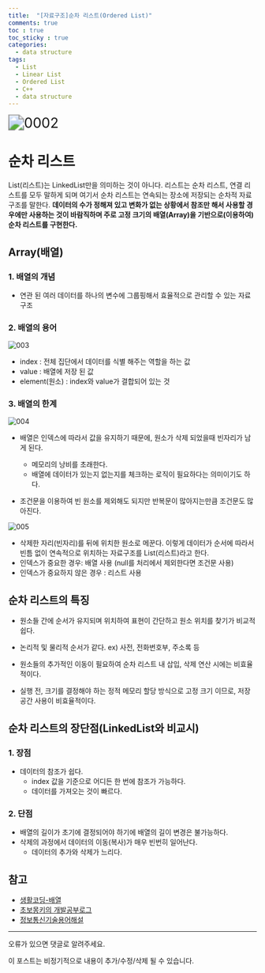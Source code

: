 ```yaml
---
title:  "[자료구조]순차 리스트(Ordered List)"
comments: true
toc : true
toc_sticky : true
categories:
  - data structure
tags:
  - List
  - Linear List
  - Ordered List
  - C++
  - data structure
---
```


<img src="D:\Github\HyunjungLee-dev.github.io\_posts\image\0002.jpg" alt="0002" style="zoom:200%;" />

# 순차 리스트

List(리스트)는 LinkedList만을 의미하는 것이 아니다. 리스트는 순차 리스트, 연결 리스트를 모두 말하게 되며 여기서 순차 리스트는 연속되는 장소에 저장되는 순차적 자료구조를 말한다. **데이터의 수가 정해져 있고 변화가 없는 상황에서 참조만 해서 사용할 경우에만 사용하는 것이 바람직하며 주로 고정 크기의 배열(Array)을 기반으로(이용하여) 순차 리스트를 구현한다.**



## Array(배열)

### 1. 배열의 개념

- 연관 된 여러 데이터를 하나의 변수에 그룹핑해서 효율적으로 관리할 수 있는 자료구조

### 2. 배열의 용어

![003](D:\Github\HyunjungLee-dev.github.io\_posts\image\003.gif)

- index : 전체 집단에서 데이터를 식별 해주는 역할을 하는 값
- value : 배열에 저장 된 값
- element(원소) : index와 value가 결합되어 있는 것

### 3. 배열의 한계

![004](D:\Github\HyunjungLee-dev.github.io\_posts\image\004.gif)

- 배열은 인덱스에 따라서 값을 유지하기 때문에, 원소가 삭제 되었을때 빈자리가 남게 된다.

  - 메모리의 낭비를 초래한다.
  - 배열에 데이터가 있는지 없는지를 체크하는 로직이 필요하다는 의미이기도 하다.

- 조건문을 이용하여 빈 원소를 제외해도 되지만 반복문이 많아지는만큼 조건문도 많아진다.

  

![005](D:\Github\HyunjungLee-dev.github.io\_posts\image\005.gif)



- 삭제한 자리(빈자리)를 뒤에 위치한 원소로 메꾼다. 이렇게 데이터가 순서에 따라서 빈틈 없이 연속적으로 위치하는 자료구조를 List(리스트)라고 한다. 
- 인덱스가 중요한 경우: 배열 사용 (null를 처리에서 제외한다면 조건문 사용)
- 인덱스가 중요하지 않은 경우 : 리스트 사용



## 순차 리스트의 특징

- 원소들 간에 순서가 유지되며 위치하여 표현이 간단하고 원소 위치를 찾기가 비교적 쉽다.

- 논리적 및 물리적 순서가 같다. ex) 사전, 전화번호부, 주소록 등

- 원소들의 추가적인 이동이 필요하여 순차 리스트 내 삽입, 삭제 연산 시에는 비효율적이다.

- 실행 전, 크기를 결정해야 하는 정적 메모리 할당 방식으로 고정 크기 이므로, 저장공간 사용이 비효율적이다.

  

## 순차 리스트의 장단점(LinkedList와 비교시)

### 1. 장점

- 데이터의 참조가 쉽다.
  - index 값을 기준으로 어디든 한 번에 참조가 가능하다.
  - 데이터를 가져오는 것이 빠르다.

### 2. 단점

- 배열의 길이가 초기에 결정되어야 하기에 배열의 길이 변경은 불가능하다.
- 삭제의 과정에서 데이터의 이동(복사)가 매우 빈번히 일어난다.
  - 데이터의 추가와 삭제가 느리다.
  
    

## 참고

- [생활코딩-배열](https://opentutorials.org/module/1335/8677)
- [초보몽키의 개발공부로그](https://wayhome25.github.io/cs/2017/04/17/cs-18-1/)
- [정보통신기술용어해설 ](http://www.ktword.co.kr/abbr_view.php?m_temp1=3979)





------

오류가 있으면 댓글로 알려주세요.

이 포스트는 비정기적으로 내용이 추가/수정/삭제 될 수 있습니다.

